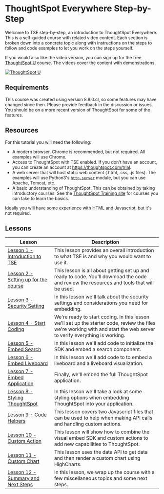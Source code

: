 # ThoughtSpot Everywhere Step-by-Step

Welcome to TSE step-by-step, an introduction to ThoughtSpot Everywhere. This is a self-guided course with related video content. Each section is broken down into a concrete topic along with instructions on the steps to follow and code examples to let you work on the steps yourself.

If you would also like the video version, you can sign up for the free [ThoughtSpot U](https://training.thoughtspot.com/tse-step-by-step) course.  The videos cover the content with demonstrations.  

[![ThoughtSpot U](images/tsu.png)](https://training.thoughtspot.com/tse-step-by-step)


## Requirements

This course was created using version 8.8.0.cl, so some features may have changed since then.  Please provide feedback in the discussion or issues.  You should be on a more recent version of ThoughtSpot for some of the features.

## Resources

For this tutorial you will need the following:

* A modern browser. Chrome is recommended, but not required. All examples will use Chrome.
* Access to ThoughtSpot with TSE enabled. If you don't have an account, you can create an account
  at https://thoughtspot.com/trial.
* A web server that will host static web content (.html, .css, .js files). The examples will use
  Python3's [`http.server`](https://docs.python.org/3/library/http.server.html) module, but you can use Apache, Tomcat,
  etc.
* A basic understanding of ThoughtSpot. This can be obtained by taking introductory courses. See
  the [ThoughtSpot Training site](https://training.thoughtspot.com) for courses you can take to learn the basics.

Ideally you will have some experience with HTML and Javascript, but it's not required.

## Lessons

| Lesson                                                                              | Description                                                                                                                                                              |
|-------------------------------------------------------------------------------------|--------------------------------------------------------------------------------------------------------------------------------------------------------------------------|
| [Lesson 1 - Introduction to TSE](lesson-01-intro-to-tse/README-01.md)               | This lesson provides an overall introduction to what TSE is and why you would want to use it.                                                                            |
| [Lesson 2 - Setting up for the course](lesson-02-setting-up/README-02.md)           | This lesson is all about getting set up and ready to code. You'll download the code and review the resources and tools that will be used.                                |
| [Lesson 3 - Security Setting](lesson-03-security-setup/README-03.md)                | In this lesson we'll talk about the security settings and considerations you need for embedding.                                                                         |
| [Lesson 4 - Start Coding](lesson-04-start-coding/README-04.md)                      | We're ready to start coding. In this lesson we'll set up the starter code, review the files we're working with and start the web server to verify everything is working. |
| [Lesson 5 - Embed Search](lesson-05-embed-search/README-05.md)                      | In this lesson we'll add code to initialize the SDK and embed a search component.                                                                                        |
| [Lesson 6 - Embed Liveboard](lesson-06-embed-liveboard/README-06.md)                | In this lesson we'll add code to to embed a liveboard and a liveboard visualization.                                                                                     |
| [Lesson 7 - Embed Application](lesson-07-embed-full-app/README-07.md)               | Finally, we'll embed the full ThoughtSpot application.                                                                                                                   |
| [Lesson 8 - Styling ThoughtSpot](lesson-08-style-embedded-thoughtspot/README-08.md) | In this lesson we'll take a look at some styling options when embedding ThoughtSpot into your application.                                                               |
| [Lesson 9 - Code Helpers](lesson-09-code-helpers/README-09.md)                      | This lesson covers two Javascript files that can be used to help when making API calls and handling custom actions.                                                      |
| [Lesson 10 - Custom Action](lesson-10-custom-action/README-10.md)                   | This lesson will show how to combine the visual embed SDK and custom actions to add new capabilities to ThoughtSpot.                                                     |
| [Lesson 11 - Custom Chart](lesson-11-custom-charts/README-11.md)                    | This lesson uses the data API to get data and then render a custom chart using HighCharts.                                                                               |
| [Lesson 12 - Summary and Next Steps](lesson-12-summary/README-12.md)                | In this lesson, we wrap up the course with a few miscellaneous topics and some next steps.                                                                               |
